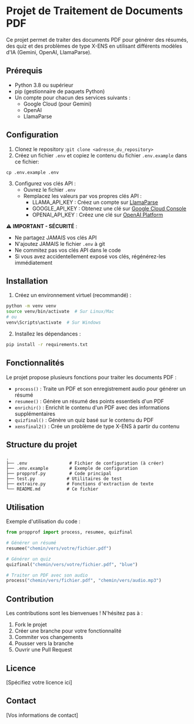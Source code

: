 # Projet de Traitement de Documents PDF

Ce projet permet de traiter des documents PDF pour générer des résumés, des quiz et des problèmes de type X-ENS en utilisant différents modèles d'IA (Gemini, OpenAI, LlamaParse).

## Prérequis

- Python 3.8 ou supérieur
- pip (gestionnaire de paquets Python)
- Un compte pour chacun des services suivants :
  - Google Cloud (pour Gemini)
  - OpenAI
  - LlamaParse

## Configuration

1. Clonez le repository :`git clone <adresse_du_repository>`
2. Créez un fichier `.env` et copiez le contenu du fichier `.env.example` dans ce fichier: 
```
cp .env.example .env
```
3. Configurez vos clés API :
   - Ouvrez le fichier `.env`
   - Remplacez les valeurs par vos propres clés API :
     - LLAMA_API_KEY : Créez un compte sur [LlamaParse](https://www.llamaapi.com)
     - GOOGLE_API_KEY : Obtenez une clé sur [Google Cloud Console](https://console.cloud.google.com)
     - OPENAI_API_KEY : Créez une clé sur [OpenAI Platform](https://platform.openai.com/api-keys)

⚠️ **IMPORTANT - SÉCURITÉ** : 
- Ne partagez JAMAIS vos clés API
- N'ajoutez JAMAIS le fichier `.env` à git
- Ne commitez pas vos clés API dans le code
- Si vous avez accidentellement exposé vos clés, régénérez-les immédiatement

## Installation

1. Créez un environnement virtuel (recommandé) :
```bash
python -m venv venv
source venv/bin/activate  # Sur Linux/Mac
# ou
venv\Scripts\activate  # Sur Windows
```

2. Installez les dépendances :
```bash
pip install -r requirements.txt
```

## Fonctionnalités

Le projet propose plusieurs fonctions pour traiter les documents PDF :

- `process()` : Traite un PDF et son enregistrement audio pour générer un résumé
- `resumee()` : Génère un résumé des points essentiels d'un PDF
- `enrichir()` : Enrichit le contenu d'un PDF avec des informations supplémentaires
- `quizfinal()` : Génère un quiz basé sur le contenu du PDF
- `xensfinal2()` : Crée un problème de type X-ENS à partir du contenu

## Structure du projet

```
.
├── .env                # Fichier de configuration (à créer)
├── .env.example        # Exemple de configuration
├── propprof.py         # Code principal
├── test.py            # Utilitaires de test
├── extraire.py        # Fonctions d'extraction de texte
└── README.md          # Ce fichier
```

## Utilisation

Exemple d'utilisation du code :

```python
from propprof import process, resumee, quizfinal

# Générer un résumé
resumee("chemin/vers/votre/fichier.pdf")

# Générer un quiz
quizfinal("chemin/vers/votre/fichier.pdf", "blue")

# Traiter un PDF avec son audio
process("chemin/vers/fichier.pdf", "chemin/vers/audio.mp3")
```

## Contribution

Les contributions sont les bienvenues ! N'hésitez pas à :
1. Fork le projet
2. Créer une branche pour votre fonctionnalité
3. Commiter vos changements
4. Pousser vers la branche
5. Ouvrir une Pull Request

## Licence

[Spécifiez votre licence ici]

## Contact

[Vos informations de contact]

